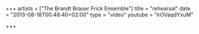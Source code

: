 +++
artists = ["The Brandt Brauer Frick Ensemble"]
title = "rehearsal"
date = "2013-08-18T00:48:40+02:00"
type = "video"
youtube = "lrOVaqdYxuM"

+++
